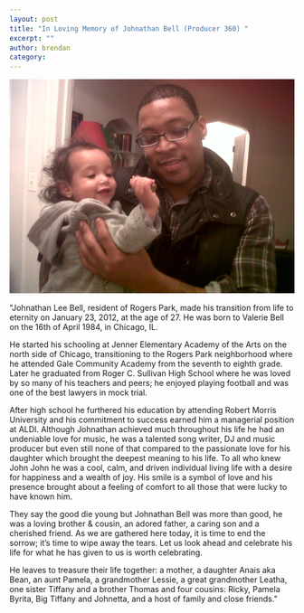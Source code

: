 ```yaml
---
layout: post
title: "In Loving Memory of Johnathan Bell (Producer 360) "
excerpt: ""
author: brendan
category: 
---
```


![](files/bell.png)

"Johnathan Lee Bell, resident of Rogers Park, made his transition from life to eternity on January 23, 2012, at the age of 27.  He was born to Valerie Bell on the 16th of April 1984, in Chicago, IL. 

He started his schooling at Jenner Elementary Academy of the Arts on the north side of Chicago, transitioning to the Rogers Park neighborhood where he attended Gale Community Academy from the seventh to eighth grade.  Later he graduated from Roger C. Sullivan High School where he was loved by so many of his teachers and peers; he enjoyed playing football and was one of the best lawyers in mock trial. 

After high school he furthered his education by attending Robert Morris University and his commitment to success earned him a managerial position at ALDI.  Although Johnathan achieved much throughout his life he had an undeniable love for music, he was a talented song writer, DJ and music producer but even still none of that compared to the passionate love for his daughter which brought the deepest meaning to his life.  To all who knew John John he was a cool, calm, and driven individual living life with a desire for happiness and a wealth of joy.  His smile is a symbol of love and his presence brought about a feeling of comfort to all those that were lucky to have known him. 

They say the good die young but Johnathan Bell was more than good, he was a loving brother & cousin, an adored father, a caring son and a cherished friend.  As we are gathered here today, it is time to end the sorrow; it’s time to wipe away the tears.  Let us look ahead and celebrate his life for what he has given to us is worth celebrating. 

He leaves to treasure their life together:  a mother, a daughter Anais aka Bean, an aunt Pamela, a grandmother Lessie, a great grandmother Leatha, one sister Tiffany and a brother Thomas and four cousins: Ricky, Pamela Byrita, Big Tiffany and Johnetta, and a host of family and close friends." 